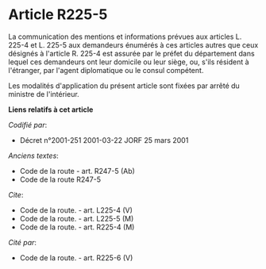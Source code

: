 # Article R225-5

La communication des mentions et informations prévues aux articles L. 225-4 et L. 225-5 aux demandeurs énumérés à ces
articles autres que ceux désignés à l'article R. 225-4 est assurée par le préfet du département dans lequel ces demandeurs
ont leur domicile ou leur siège, ou, s'ils résident à l'étranger, par l'agent diplomatique ou le consul compétent.

Les modalités d'application du présent article sont fixées par arrêté du ministre de l'intérieur.

**Liens relatifs à cet article**

_Codifié par_:

  - Décret n°2001-251 2001-03-22 JORF 25 mars 2001

_Anciens textes_:

  - Code de la route - art. R247-5 (Ab)
  - Code de la route R247-5

_Cite_:

  - Code de la route. - art. L225-4 (V)
  - Code de la route. - art. L225-5 (M)
  - Code de la route. - art. R225-4 (M)

_Cité par_:

  - Code de la route. - art. R225-6 (V)
